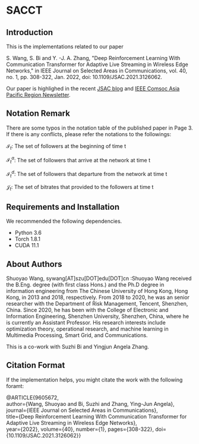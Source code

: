 # SACCT

## Introduction
This is the implementations related to our paper 

S. Wang, S. Bi and Y. -J. A. Zhang, "Deep Reinforcement Learning With Communication Transformer for Adaptive Live Streaming in Wireless Edge Networks," in IEEE Journal on Selected Areas in Communications, vol. 40, no. 1, pp. 308-322, Jan. 2022, doi: 10.1109/JSAC.2021.3126062.

Our paper is highlighed in the recent <a href="https://www.comsoc.org/publications/blogs/selected-ideas-communications/introduction-blog-selected-ideas-communications">JSAC blog</a> and <a href="https://apb.regions.comsoc.org/files/2021/12/AP-Newsletter-No-60-Dec-2021_final_ver.pdf">IEEE Comsoc Asia Pacific Region Newsletter</a>.

## Notation Remark
There are some typos in the notation table of the published paper in Page 3. If there is any conflicts, please refer the notations to the followings:

$\mathcal{I}_t$: The set of followers at the beginning of time t 

$\mathcal{I}_t^a$: The set of followers that arrive at the network at time t 

$\mathcal{I}_t^d$: The set of followers that departure from the network at time t

$\mathcal{J}_t$: The set of bitrates that provided to the followers at time t

## Requirements and Installation
We recommended the following dependencies.

* Python 3.6
* Torch 1.8.1
* CUDA 11.1


## About Authors
Shuoyao Wang, sywang[AT]szu[DOT]edu[DOT]cn :Shuoyao Wang received the B.Eng. degree (with first class Hons.) and the Ph.D degree in information engineering from The Chinese University of Hong Kong, Hong Kong, in 2013 and 2018, respectively. From 2018 to 2020, he was an senior researcher with the Department of Risk Management, Tencent, Shenzhen, China. Since 2020, he has been with the College of Electronic and Information Engineering, Shenzhen University, Shenzhen, China, where he is currently an Assistant Professor. His research interests include optimization theory, operational research, and machine learning in Multimedia Processing, Smart Grid, and Communications.

This is a co-work with Suzhi Bi and Yingjun Angela Zhang.

## Citation Format
If the implementation helps, you might citate the work with the following foramt:

@ARTICLE{9605672,  
author={Wang, Shuoyao and Bi, Suzhi and Zhang, Ying-Jun Angela},  
journal={IEEE Journal on Selected Areas in Communications},   
title={Deep Reinforcement Learning With Communication Transformer for Adaptive Live Streaming in Wireless Edge Networks},   
year={2022},  volume={40},  number={1},  pages={308-322},  doi={10.1109/JSAC.2021.3126062}}
